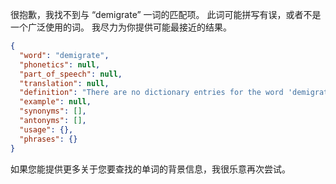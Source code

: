 很抱歉，我找不到与 “demigrate” 一词的匹配项。 此词可能拼写有误，或者不是一个广泛使用的词。 我尽力为你提供可能最接近的结果。

```json
{
  "word": "demigrate",
  "phonetics": null,
  "part_of_speech": null,
  "translation": null,
  "definition": "There are no dictionary entries for the word 'demigrate.' It may be a misspelling or a less common word.",
  "example": null,
  "synonyms": [],
  "antonyms": [],
  "usage": {},
  "phrases": {}
}
```

如果您能提供更多关于您要查找的单词的背景信息，我很乐意再次尝试。
 
